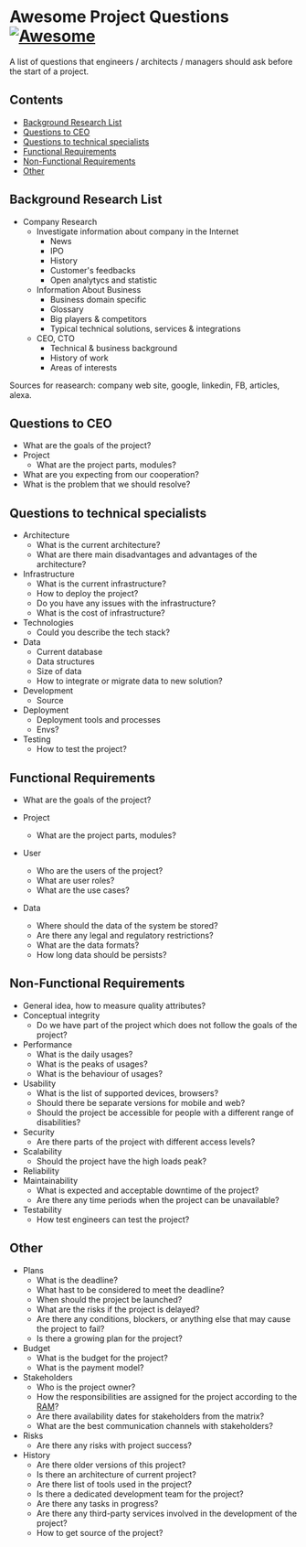 # Awesome Project Questions [![Awesome](https://awesome.re/badge.svg)](https://awesome.re)

A list of questions that engineers / architects / managers should ask before the start of a project.

## Contents
- [Background Research List](#background-research-list)
- [Questions to CEO](#questions-to-ceo)
- [Questions to technical specialists](#questions-to-technical-specialists)
- [Functional Requirements](#functional-requirements)
- [Non-Functional Requirements](#non-functional-requirements)
- [Other](#other)

## Background Research List
- Company Research
    - Investigate information about company in the Internet
        - News
        - IPO
        - History
        - Customer's feedbacks
        - Open analytycs and statistic
    - Information About Business 
        - Business domain specific 
        - Glossary
        - Big players & competitors
        - Typical technical solutions, services & integrations
    - CEO, CTO
        - Technical & business background
        - History of work
        - Areas of interests
 
 Sources for reasearch: company web site, google, linkedin, FB, articles, alexa.
                

## Questions to CEO
- What are the goals of the project?
- Project
    - What are the project parts, modules?
- What are you expecting from our cooperation?
- What is the problem that we should resolve?

## Questions to technical specialists
- Architecture
    - What is the current architecture?
    - What are there main disadvantages and advantages of the architecture?
- Infrastructure
    - What is the current infrastructure?
    - How to deploy the project?
    - Do you have any issues with the infrastructure?
    - What is the cost of infrastructure?
- Technologies
    - Could you describe the tech stack?
- Data
    - Current database
    - Data structures
    - Size of data
    - How to integrate or migrate data to new solution?
- Development
    - Source
- Deployment
    - Deployment tools and processes
    - Envs?
- Testing
    - How to test the project?
  
## Functional Requirements
- What are the goals of the project?
- Project
    - What are the project parts, modules?
- User
    - Who are the users of the project?
    - What are user roles? 
    - What are the use cases?
 
- Data
    - Where should the data of the system be stored?
    - Are there any legal and regulatory restrictions?
    - What are the data formats?
    - How long data should be persists?
  
## Non-Functional Requirements
- General idea, how to measure quality attributes?
- Conceptual integrity
  - Do we have part of the project which does not follow the goals of the project?
- Performance
  - What is the daily usages?
  - What is the peaks of usages?
  - What is the behaviour of usages?
- Usability
  - What is the list of supported devices, browsers?
  - Should there be separate versions for mobile and web?
  - Should the project be accessible for people with a different range of disabilities?
- Security
  - Are there parts of the project with different access levels?
- Scalability
  - Should the project have the high loads peak?
- Reliability
- Maintainability
  - What is expected and acceptable downtime of the project?
  - Are there any time periods when the project can be unavailable?
- Testability
  - How test engineers can test the project?

## Other
- Plans
  - What is the deadline?
  - What hast to be considered to meet the deadline?
  - When should the project be launched?
  - What are the risks if the project is delayed?
  - Are there any conditions, blockers, or anything else that may cause the project to fail?
  - Is there a growing plan for the project?
- Budget
  - What is the budget for the project?
  - What is the payment model?
- Stakeholders
  - Who is the project owner?
  - How the responsibilities are assigned for the project according to the [RAM](https://en.wikipedia.org/wiki/Responsibility_assignment_matrix)?
  - Are there availability dates for stakeholders from the matrix?
  - What are the best communication channels with stakeholders? 
- Risks
  - Are there any risks with project success?
- History
  - Are there older versions of this project?
  - Is there an architecture of current project?
  - Are there list of tools used in the project?
  - Is there a dedicated development team for the project?
  - Are there any tasks in progress?
  - Are there any third-party services involved in the development of the project?
  - How to get source of the project?
  
